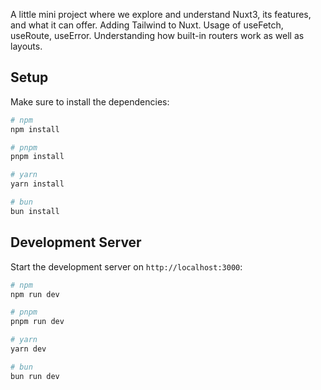 A little mini project where we explore and understand Nuxt3, its features, and what it can offer. 
Adding Tailwind to Nuxt.
Usage of useFetch, useRoute, useError.
Understanding how built-in routers work as well as layouts. 

## Setup

Make sure to install the dependencies:

```bash
# npm
npm install

# pnpm
pnpm install

# yarn
yarn install

# bun
bun install
```

## Development Server

Start the development server on `http://localhost:3000`:

```bash
# npm
npm run dev

# pnpm
pnpm run dev

# yarn
yarn dev

# bun
bun run dev
```


 
 
